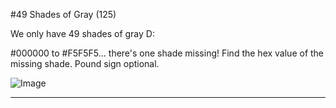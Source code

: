#49 Shades of Gray (125)

We only have 49 shades of gray D:

\#000000 to #F5F5F5... there's one shade missing! Find the hex value of the missing shade. Pound sign optional.

![Image](http://i.imgur.com/IPWDDAY.png)

---


